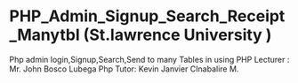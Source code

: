 PHP_Admin_Signup_Search_Receipt_Manytbl (St.lawrence University )
=======================================

Php admin login,Signup,Search,Send to many Tables in using PHP
Lecturer : Mr. John Bosco Lubega
Php Tutor: Kevin Janvier CInabalire M.
